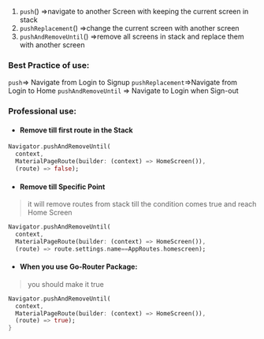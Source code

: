 1. `push`() =>navigate to another Screen with keeping the current screen in stack
2. `pushReplacement`() =>change the current screen with another screen
3. `pushAndRemoveUntil`() =>remove all screens in stack and replace them with another screen
### Best Practice of use:
`push`=> Navigate from Login to Signup
`pushReplacement`=>Navigate from Login to Home
`pushAndRemoveUntil` => Navigate to Login when Sign-out
### Professional use:
- #### Remove till first route in the Stack
```dart
Navigator.pushAndRemoveUntil(
  context,
  MaterialPageRoute(builder: (context) => HomeScreen()),
  (route) => false);
```
- #### Remove till Specific Point
> it will remove routes from stack till the condition comes true and reach Home Screen
```dart
Navigator.pushAndRemoveUntil(
  context,
  MaterialPageRoute(builder: (context) => HomeScreen()),
  (route) => route.settings.name==AppRoutes.homescreen);
```
- #### When you use Go-Router Package:
> you should make it true
```dart
Navigator.pushAndRemoveUntil(
  context,
  MaterialPageRoute(builder: (context) => HomeScreen()),
  (route) => true);
}
```

